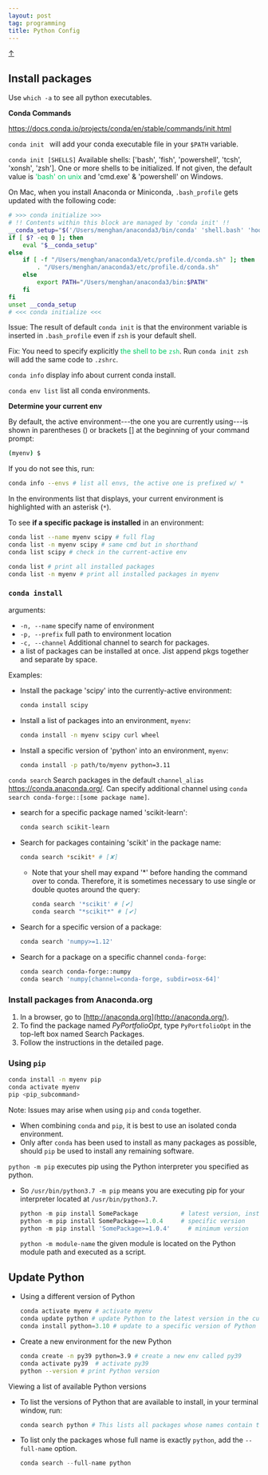 ```yaml
---
layout: post
tag: programming
title: Python Config
---
```


<a class="top-link hide" href="#" id="js-top">↑</a>

## Install packages

Use `which -a`  to see all python executables.



**Conda Commands**

<https://docs.conda.io/projects/conda/en/stable/commands/init.html>

`conda init ` will add your conda executable file in your `$PATH` variable.

`conda init [SHELLS]`  Available shells: ['bash', 'fish', 'powershell', 'tcsh', 'xonsh', 'zsh']. One or more shells to be initialized. If not given, the default value is <span style='color:#00CC66'>'bash' on unix</span> and 'cmd.exe' & 'powershell' on Windows. 

On Mac, when you install Anaconda or Miniconda, `.bash_profile` gets updated with the following code:

```bash
# >>> conda initialize >>>
# !! Contents within this block are managed by 'conda init' !!
__conda_setup="$('/Users/menghan/anaconda3/bin/conda' 'shell.bash' 'hook' 2> /dev/null)"
if [ $? -eq 0 ]; then
    eval "$__conda_setup"
else
    if [ -f "/Users/menghan/anaconda3/etc/profile.d/conda.sh" ]; then
        . "/Users/menghan/anaconda3/etc/profile.d/conda.sh"
    else
        export PATH="/Users/menghan/anaconda3/bin:$PATH"
    fi
fi
unset __conda_setup
# <<< conda initialize <<<
```

Issue: The result of default `conda init` is that the environment variable is inserted in `.bash_profile` even if `zsh` is your default shell.

Fix: You need to specify explicitly <span style='color:#00CC66'>the shell to be `zsh`</span>. Run `conda init zsh` will add the same code to `.zshrc`.



`conda info` display info about current conda install.



`conda env list` list all conda environments.

**Determine your current env**

By default, the active environment---the one you are currently using---is shown in parentheses () or brackets [] at the beginning of your command prompt:

```bash
(myenv) $
```

If you do not see this, run:

```bash
conda info --envs # list all envs, the active one is prefixed w/ *
```

In the environments list that displays, your current environment is highlighted with an asterisk (`*`).



To see **if a specific package is installed** in an environment:

```bash
conda list --name myenv scipy # full flag
conda list -n myenv scipy # same cmd but in shorthand
conda list scipy # check in the current-active env

conda list # print all installed packages
conda list -n myenv # print all installed packages in myenv
```



### `conda install`

arguments:

- `-n, --name` specify name of environment
- `-p, --prefix` full path to environment location
- `-c, --channel` Additional channel to search for packages.
- a list of packages can be installed at once. Jist append pkgs together and separate by space.

Examples:

- Install the package 'scipy' into the currently-active environment:
  ```bash
  conda install scipy
  ```

- Install a list of packages into an environment, `myenv`:
  ```bash
  conda install -n myenv scipy curl wheel
  ```

- Install a specific version of 'python' into an environment, `myenv`:
  ```bash
  conda install -p path/to/myenv python=3.11
  ```



`conda search` Search packages in the default `channel_alias`  https://conda.anaconda.org/. Can specify additional channel using `conda search conda-forge::[some package name]`.

- search for a specific package named 'scikit-learn':
  ```bash
  conda search scikit-learn
  ```

- Search for packages containing 'scikit' in the package name:
  ```bash
  conda search *scikit* # [✘]
  ```
  - Note that your shell may expand '*' before handing the command over to conda. Therefore, it is sometimes necessary to use single or double quotes around the query:
    ```bash
    conda search '*scikit' # [✔]
    conda search "*scikit*" # [✔]
    ```

- Search for a specific version of a package:
  ```bash
  conda search 'numpy>=1.12'
  ```

- Search for a package on a specific channel `conda-forge`:
  ```bash
  conda search conda-forge::numpy
  conda search 'numpy[channel=conda-forge, subdir=osx-64]'
  ```



### Install packages from Anaconda.org

1. In a browser, go to [http://anaconda.org](http://anaconda.org/).
2. To find the package named *PyPortfolioOpt*, type `PyPortfolioOpt` in the top-left box named Search Packages.
3. Follow the instructions in the detailed page.



### Using `pip`

```bash
conda install -n myenv pip
conda activate myenv
pip <pip_subcommand>
```

Note: Issues may arise when using `pip` and `conda` together. 

- When combining `conda` and `pip`, it is best to use an isolated conda environment. 
- Only after `conda` has been used to install as many packages as possible, should `pip` be used to install any remaining software.



`python -m pip`  executes pip using the Python interpreter you specified as python. 

- So `/usr/bin/python3.7 -m pip` means you are executing pip for your interpreter located at `/usr/bin/python3.7`.

  ```python
  python -m pip install SomePackage            # latest version, installed in the correct location for the python version you are using
  python -m pip install SomePackage==1.0.4     # specific version
  python -m pip install 'SomePackage>=1.0.4'     # minimum version
  ```

  `python -m module-name` the given module is located on the Python module path and executed as a script. 

  





## Update Python

- Using a different version of Python 

  ```py
  conda activate myenv # activate myenv
  conda update python # update Python to the latest version in the current env
  conda install python=3.10 # update to a specific version of Python
  ```

- Create a new environment for the new Python

  ```bash
  conda create -n py39 python=3.9 # create a new env called py39
  conda activate py39  # activate py39
  python --version # print Python version
  ```




Viewing a list of available Python versions

- To list the versions of Python that are available to install, in your terminal window, run:

  ```python
  conda search python # This lists all packages whose names contain the text `python`.
  ```

- To list only the packages whose full name is exactly `python`, add the `--full-name` option. 

  ```python
  conda search --full-name python
  ```